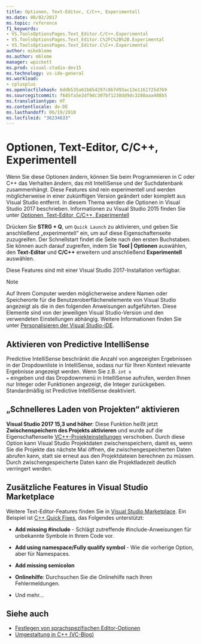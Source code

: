 ```yaml
---
title: Optionen, Text-Editor, C/C++, Experimentell
ms.date: 08/02/2017
ms.topic: reference
f1_keywords:
- VS.ToolsOptionsPages.Text_Editor.C/C++.Experimental
- VS.ToolsOptionsPages.Text_Editor.C%2FC%2B%2B.Experimental
- VS.ToolsOptionsPages.Text_Editor.C\C++.Experimental
author: mikeblome
ms.author: mblome
manager: wpickett
ms.prod: visual-studio-dev15
ms.technology: vs-ide-general
ms.workload:
- cplusplus
ms.openlocfilehash: 6ddb535a61b654297c8b7d93ac13e1161725d769
ms.sourcegitcommit: f685fa5e2df9dc307bf1230dd9dc3288aaa408b5
ms.translationtype: HT
ms.contentlocale: de-DE
ms.lasthandoff: 06/19/2018
ms.locfileid: "36234633"
---
```

# <a name="options-text-editor-cc-experimental"></a>Optionen, Text-Editor, C/C++, Experimentell

Wenn Sie diese Optionen ändern, können Sie beim Programmieren in C oder C++ das Verhalten ändern, das mit IntelliSense und der Suchdatenbank zusammenhängt. Diese Features sind rein experimentell und werden möglicherweise in einer zukünftigen Version geändert oder komplett aus Visual Studio entfernt. In diesem Thema werden die Optionen in Visual Studio 2017 beschrieben. Informationen zu Visual Studio 2015 finden Sie unter [Optionen, Text-Editor, C/C++, Experimentell](https://msdn.microsoft.com/library/mt591979.aspx)

Drücken Sie **STRG + Q**, um `Quick Launch` zu aktivieren, und geben Sie anschließend „experimentell“ ein, um auf diese Eigenschaftenseite zuzugreifen. Der Schnellstart findet die Seite nach den ersten Buchstaben. Sie können auch darauf zugreifen, indem Sie **Tool | Optionen** auswählen, den **Text-Editor** und **C/C++** erweitern und anschließend **Experimentell** auswählen.

Diese Features sind mit einer Visual Studio 2017-Installation verfügbar.

> [!NOTE]
> Auf Ihrem Computer werden möglicherweise andere Namen oder Speicherorte für die Benutzeroberflächenelemente von Visual Studio angezeigt als die in den folgenden Anweisungen aufgeführten. Diese Elemente sind von der jeweiligen Visual Studio-Version und den verwendeten Einstellungen abhängig. Weitere Informationen finden Sie unter [Personalisieren der Visual Studio-IDE](../../ide/personalizing-the-visual-studio-ide.md).

## <a name="enable-predictive-intellisense"></a>Aktivieren von Predictive IntelliSense

Predictive IntelliSense beschränkt die Anzahl von angezeigten Ergebnissen in der Dropdownliste in IntelliSense, sodass nur für Ihren Kontext relevante Ergebnisse angezeigt werden. Wenn Sie z.B. <code>int x =</code> eingeben und das Dropdownmenü in IntelliSense aufrufen, werden Ihnen nur Integer oder Funktionen angezeigt, die Integer zurückgeben. Standardmäßig ist Predictive IntelliSense deaktiviert.

## <a name="enable-faster-project-load"></a>„Schnelleres Laden von Projekten“ aktivieren

**Visual Studio 2017 15,3 und höher**: Diese Funktion heißt jetzt **Zwischenspeichern des Projekts aktivieren** und wurde auf die Eigenschaftenseite [VC++-Projekteinstellungen](vcpp-project-settings-projects-and-solutions-options-dialog-box.md) verschoben.
Durch diese Option kann Visual Studio Projektdaten zwischenspeichern, damit es, wenn Sie die Projekte das nächste Mal öffnen, die zwischengespeicherten Daten abrufen kann, statt sie erneut aus den Projektdateien berechnen zu müssen. Durch zwischengespeicherte Daten kann die Projektladezeit deutlich verringert werden.

## <a name="additional-features-in-the-visual-studio-marketplace"></a>Zusätzliche Features in Visual Studio Marketplace

Weitere Text-Editor-Features finden Sie in [Visual Studio Marketplace](https://marketplace.visualstudio.com/search?target=VS&category=Tools&vsVersion=&subCategory=All&sortBy=Downloads). Ein Beispiel ist [C++ Quick Fixes](https://marketplace.visualstudio.com/items?itemName=VisualCppDevLabs.CQuickFixes2017), das Folgendes unterstützt:

- **Add missing #include** - Schlägt zutreffende #include-Anweisungen für unbekannte Symbole in Ihrem Code vor.

- **Add using namespace/Fully qualify symbol** - Wie die vorherige Option, aber für Namespaces.

- **Add missing semicolon**

- **Onlinehilfe**: Durchsuchen Sie die Onlinehilfe nach Ihren Fehlermeldungen.

- Und mehr...

## <a name="see-also"></a>Siehe auch

- [Festlegen von sprachspezifischen Editor-Optionen](../../ide/reference/setting-language-specific-editor-options.md)
- [Umgestaltung in C++ (VC-Blog)](http://blogs.msdn.com/b/vcblog/archive/2014/11/14/all-about-c-refactoring-in-visual-studio-2015-preview.aspx)
